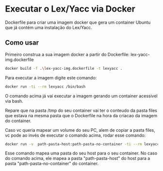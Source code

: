 # Executar o Lex/Yacc via Docker

Dockerfile para criar uma imagem docker que gera um container Ubuntu que já contém uma instalação do Lex/Yacc.

## Como usar

Primeiro construa a sua imagem docker a partir do Dockerfile: lex-yacc-img.dockerfile

```bash
docker build -f .\lex-yacc-img.dockerfile -t lexyacc .
```

Para executar a imagem digite este comando:

```bash
docker run -ti --rm lexyacc /bin/bash
```

O comando acima já vai executar a imagem gerando um container acessivel via bash.

Repare que na pasta /tmp do seu container vai ter o conteudo da pasta files que estava na mesma pasta que o Dockerfile na hora da criacao da imagem do container.


Caso vc queria mapear um volume do seu PC, alem de copiar a pasta files, vc pode ao invés de executar o comando acima, rodar esse comando:
```bash
docker run -v  path-pasta-host:path-pasta-no-container -ti --rm lexyacc /bin/bash
```

Esse comando mapea uma pasta do seu host para o seu container. No caso do comando acima, ele mapea a pasta "path-pasta-host" do host para a pasta "path-pasta-no-container" do container.